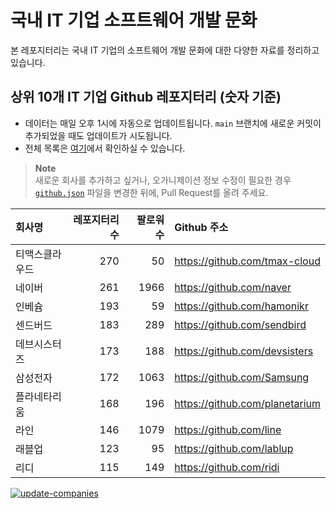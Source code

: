 # 국내 IT 기업 소프트웨어 개발 문화
본 레포지터리는 국내 IT 기업의 소프트웨어 개발 문화에 대한 다양한 자료를 정리하고 있습니다.

## 상위 10개 IT 기업 Github 레포지터리 (숫자 기준)

- 데이터는 매일 오후 1시에 자동으로 업데이트됩니다. `main` 브랜치에 새로운 커밋이 추가되었을 때도 업데이트가 시도됩니다.
- 전체 목록은 [여기](./github.md)에서 확인하실 수 있습니다.

> **Note**<br />
> 새로운 회사를 추가하고 싶거나, 오가니제이션 정보 수정이 필요한 경우 [`github.json`](./github.json) 파일을 변경한 뒤에, Pull Request를 올려 주세요.

<!-- MARKDOWN_TABLE(GITHUB): START -->

| **회사명** | **레포지터리 수** | **팔로워 수** | **Github 주소** |
|:---|---:|---:|:---|
| 티맥스클라우드 | 270 | 50 | https://github.com/tmax-cloud |
| 네이버 | 261 | 1966 | https://github.com/naver |
| 인베슘 | 193 | 59 | https://github.com/hamonikr |
| 센드버드 | 183 | 289 | https://github.com/sendbird |
| 데브시스터즈 | 173 | 188 | https://github.com/devsisters |
| 삼성전자 | 172 | 1063 | https://github.com/Samsung |
| 플라네타리움 | 168 | 196 | https://github.com/planetarium |
| 라인 | 146 | 1079 | https://github.com/line |
| 래블업 | 123 | 95 | https://github.com/lablup |
| 리디 | 115 | 149 | https://github.com/ridi |

<!-- MARKDOWN_TABLE(GITHUB): END -->

[![update-companies](https://github.com/JunRadish/korea-devculture/actions/workflows/update.yaml/badge.svg?branch=main)](https://github.com/JunRadish/korea-devculture/actions/workflows/update.yaml)